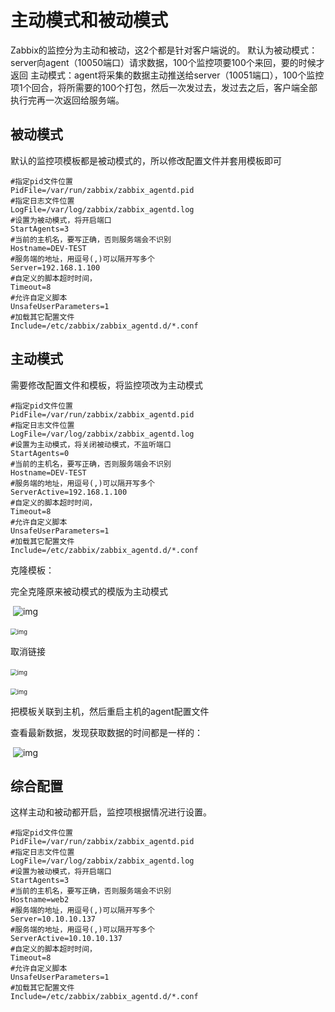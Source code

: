 # 主动模式和被动模式

Zabbix的监控分为主动和被动，这2个都是针对客户端说的。
默认为被动模式：server向agent（10050端口）请求数据，100个监控项要100个来回，要的时候才返回
主动模式：agent将采集的数据主动推送给server（10051端口），100个监控项1个回合，将所需要的100个打包，然后一次发过去，发过去之后，客户端全部执行完再一次返回给服务端。

## 被动模式

默认的监控项模板都是被动模式的，所以修改配置文件并套用模板即可

```shell
#指定pid文件位置
PidFile=/var/run/zabbix/zabbix_agentd.pid
#指定日志文件位置
LogFile=/var/log/zabbix/zabbix_agentd.log
#设置为被动模式，将开启端口
StartAgents=3
#当前的主机名，要写正确，否则服务端会不识别
Hostname=DEV-TEST
#服务端的地址，用逗号(,)可以隔开写多个
Server=192.168.1.100
#自定义的脚本超时时间，
Timeout=8
#允许自定义脚本
UnsafeUserParameters=1
#加载其它配置文件
Include=/etc/zabbix/zabbix_agentd.d/*.conf
```

## 主动模式

需要修改配置文件和模板，将监控项改为主动模式

```shell
#指定pid文件位置
PidFile=/var/run/zabbix/zabbix_agentd.pid
#指定日志文件位置
LogFile=/var/log/zabbix/zabbix_agentd.log
#设置为主动模式，将关闭被动模式，不监听端口
StartAgents=0
#当前的主机名，要写正确，否则服务端会不识别
Hostname=DEV-TEST
#服务端的地址，用逗号(,)可以隔开写多个
ServerActive=192.168.1.100
#自定义的脚本超时时间，
Timeout=8
#允许自定义脚本
UnsafeUserParameters=1
#加载其它配置文件
Include=/etc/zabbix/zabbix_agentd.d/*.conf
```

克隆模板：

完全克隆原来被动模式的模版为主动模式

​        ![img](https://gitee.com/c_honghui/picture/raw/master/img/20210425154545.png)        

​        <img src="https://gitee.com/c_honghui/picture/raw/master/img/20210425154559.png" alt="img" style="zoom:67%;" />        

取消链接

​        <img src="https://gitee.com/c_honghui/picture/raw/master/img/20210425154605.png" alt="img" style="zoom:67%;" />        

​        <img src="https://gitee.com/c_honghui/picture/raw/master/img/20210425154609.png" alt="img" style="zoom:67%;" />        

把模板关联到主机，然后重启主机的agent配置文件

查看最新数据，发现获取数据的时间都是一样的：

​        ![img](https://gitee.com/c_honghui/picture/raw/master/img/20210425154621.png)

## 综合配置

这样主动和被动都开启，监控项根据情况进行设置。

```shell
#指定pid文件位置
PidFile=/var/run/zabbix/zabbix_agentd.pid
#指定日志文件位置
LogFile=/var/log/zabbix/zabbix_agentd.log
#设置为被动模式，将开启端口
StartAgents=3
#当前的主机名，要写正确，否则服务端会不识别
Hostname=web2
#服务端的地址，用逗号(,)可以隔开写多个
Server=10.10.10.137
#服务端的地址，用逗号(,)可以隔开写多个
ServerActive=10.10.10.137
#自定义的脚本超时时间，
Timeout=8
#允许自定义脚本
UnsafeUserParameters=1
#加载其它配置文件
Include=/etc/zabbix/zabbix_agentd.d/*.conf
```

